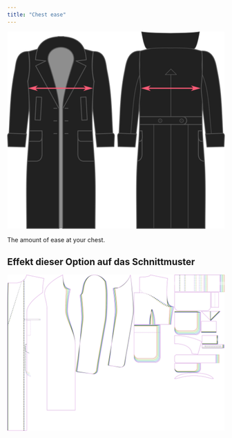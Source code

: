 ```yaml
---
title: "Chest ease"
---
```


![Chest ease](./chestease.svg)

The amount of ease at your chest.

## Effekt dieser Option auf das Schnittmuster

![This image shows the effect of this option by superimposing several variants that have a different value for this option](carlita_chestease_sample.svg "Effect of this option on the pattern")
